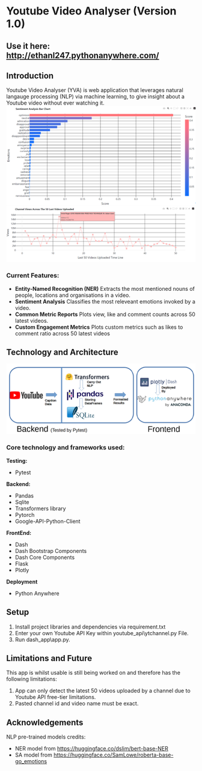 # Youtube Video Analyser (Version 1.0)
## Use it here: http://ethanl247.pythonanywhere.com/

## Introduction
Youtube Video Analyser (YVA) is web application that leverages natural langauge processing (NLP) via machine learning, to give insight about a Youtube video without ever watching it.  
![alt text](sa_demo.png)
![alt text](basic_demo.png)
### Current Features:
* **Entity-Named Recognition (NER)** Extracts the most mentioned nouns of people, locations and organisations in a video.
* **Sentiment Analysis** Classifies the most releveant emotions invoked by a video.
* **Common Metric Reports** Plots view, like and comment counts across 50 latest videos.
* **Custom Engagement Metrics** Plots custom metrics such as likes to comment ratio across 50 latest videos

## Technology and Architecture
![alt text](techmap.png)

### Core technology and frameworks used:   
**Testing:**
* Pytest     

**Backend:**
* Pandas
* Sqlite
* Transformers library
* Pytorch
* Google-API-Python-Client     

**FrontEnd:**
* Dash
* Dash Bootstrap Components
* Dash Core Components
* Flask
* Plotly     
  
**Deployment**
* Python Anywhere


## Setup
1. Install project libraries and dependencies via requirement.txt
2. Enter your own Youtube API Key within youtube_api\ytchannel.py File.
3. Run dash_app\app.py. 

## Limitations and Future
This app is whilst usable is still being worked on and therefore has the following limitations:
1. App can only detect the latest 50 videos uploaded by a channel due to Youtube API free-tier limitations.
2. Pasted channel id and video name must be exact.


## Acknowledgements
NLP pre-trained models credits:
* NER model from https://huggingface.co/dslim/bert-base-NER
* SA model from https://huggingface.co/SamLowe/roberta-base-go_emotions
